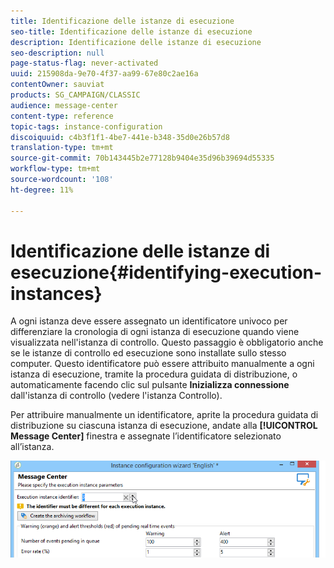 ```yaml
---
title: Identificazione delle istanze di esecuzione
seo-title: Identificazione delle istanze di esecuzione
description: Identificazione delle istanze di esecuzione
seo-description: null
page-status-flag: never-activated
uuid: 215908da-9e70-4f37-aa99-67e80c2ae16a
contentOwner: sauviat
products: SG_CAMPAIGN/CLASSIC
audience: message-center
content-type: reference
topic-tags: instance-configuration
discoiquuid: c4b3f1f1-4be7-441e-b348-35d0e26b57d8
translation-type: tm+mt
source-git-commit: 70b143445b2e77128b9404e35d96b39694d55335
workflow-type: tm+mt
source-wordcount: '108'
ht-degree: 11%

---
```



# Identificazione delle istanze di esecuzione{#identifying-execution-instances}

A ogni istanza deve essere assegnato un identificatore univoco per differenziare la cronologia di ogni istanza di esecuzione quando viene visualizzata nell&#39;istanza di controllo. Questo passaggio è obbligatorio anche se le istanze di controllo ed esecuzione sono installate sullo stesso computer. Questo identificatore può essere attribuito manualmente a ogni istanza di esecuzione, tramite la procedura guidata di distribuzione, o automaticamente facendo clic sul pulsante **Inizializza connessione** dall&#39;istanza di controllo (vedere l&#39;istanza [](../../message-center/using/creating-a-shared-connection.md#control-instance)Controllo).

Per attribuire manualmente un identificatore, aprite la procedura guidata di distribuzione su ciascuna istanza di esecuzione, andate alla **[!UICONTROL Message Center]** finestra e assegnate l’identificatore selezionato all’istanza.

![](assets/messagecenter_id_execinstance_001.png)

